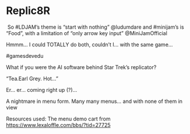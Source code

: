 # Replic8R
​ So #LDJAM’s theme is “start with nothing” @ludumdare and #minijam’s is “Food”, 
with a limitation of “only arrow key input” @MiniJamOfficial 

Hmmm… I could TOTALLY do both, couldn’t I… with the same game…

#gamesdevedu

What if you were the AI software behind Star Trek’s replicator?

“Tea.Earl Grey. Hot…” 

Er… er… coming right up (?)… 

A nightmare in menu form. Many many menus… and with none of them in view

Resources used:
The menu demo cart from https://www.lexaloffle.com/bbs/?tid=27725

